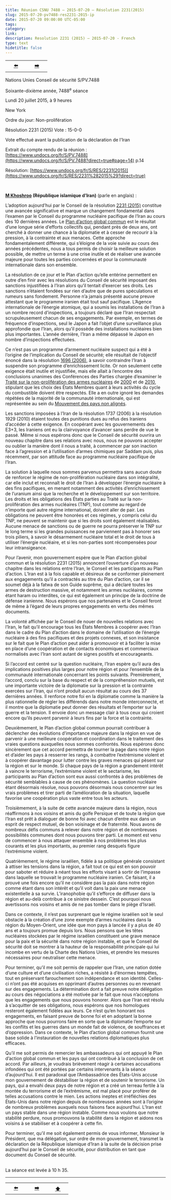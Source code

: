 ```yaml
---
title: Réunion CSNU 7488 – 2015-07-20 – Résolution 2231(2015)
slug: 2015-07-20-pv7488-res2231-2015-ip
date: 2015-07-20 09:00:00 UTC-05:00
tags: 
category: 
link: 
description: Resolution 2231 (2015) – 2015-07-20 - French
type: text
hidetitle: false
---
```


<table><tr>
  <th scope="col" style="width: 50px;"><a href="/fr/statement/2010-06-09-pv6335-res1929-2010-ip/">⬅️</a></th>
  <th scope="col" style="width: 50px;"><a href="/fr/statement1/introduction1/">➡️</a></th>    
</tr></table>

Nations Unies Conseil de sécurité S/PV.7488

Soixante-dixième année, 7488<sup>e</sup> séance

Lundi 20 juillet 2015, à 9 heures

New York

Ordre du jour: Non-prolifération

Résolution 2231 (2015) Vote : 15-0-0

Vote effectué avant la publication de la déclaration de l'Iran

Extrait du compte rendu de la réunion : [https://www.undocs.org/fr/S/PV.7488](https://www.undocs.org/fr/S/PV.7488?direct=true#page=14) p.14

Résolution: [https://www.undocs.org/fr/S/RES/2231(2015)](https://www.undocs.org/fr/S/RES/2231%282015%29?direct=true)

<br>

**[M Khoshroo](https://fr.wikipedia.org/wiki/Gholamali_Khoshroo)  (République islamique d’Iran)** (parle en anglais) : 

L’adoption aujourd’hui par le Conseil de la résolution [2231 (2015)](https://www.undocs.org/fr/S/RES/2231%282015%29?direct=true) constitue une avancée significative et marque un changement fondamental dans l’examen par le Conseil du programme nucléaire pacifique de l’Iran au cours des 10 dernières années. Le [Plan d’action global commun](https://www.undocs.org/fr/S/RES/2231%282015%29?direct=true#page=8) est le résultat d’une longue série d’efforts collectifs qui, pendant près de deux ans, ont cherché à donner une chance à la diplomatie et à cesser de recourir à la pression, à la contrainte et aux menaces. Cette approche fondamentalement différente, qui s’éloigne de la voie suivie au cours des années précédentes, nous a tous permis de choisir la meilleure solution possible, de mettre un terme à une crise inutile et de réaliser une avancée majeure pour toutes les parties concernées et pour la communauté internationale dans son ensemble.

La résolution de ce jour et le Plan d’action qu’elle entérine permettent en outre d’en finir avec les résolutions du Conseil de sécurité imposant des sanctions injustifiées à l’Iran alors qu’il tentait d’exercer ses droits. Les sanctions n’étaient fondées sur rien d’autre que de pures spéculations et rumeurs sans fondement. Personne n’a jamais présenté aucune preuve attestant que le programme iranien était tout sauf pacifique. L’Agence internationale de l’énergie atomique, qui a soumis les installations de l’Iran à un nombre record d’inspections, a toujours déclaré que l’Iran respectait scrupuleusement chacun de ses engagements. Par exemple, en termes de fréquence d’inspections, seul le Japon a fait l’objet d’une surveillance plus approfondie que l’Iran, alors qu’il possède des installations nucléaires bien plus importantes. L’année dernière, l’Iran a même dépassé le Japon en nombre d’inspections effectuées.

Ce n’est pas un programme d’armement nucléaire suspect qui a été à l’origine de l’implication du Conseil de sécurité; elle résultait de l’objectif énoncé dans la résolution [1696 (2006)](https://www.undocs.org/en/S/RES/1696%282006%29?direct=true), à savoir contraindre l’Iran à suspendre son programme d’enrichissement licite. Or non seulement cette exigence était inutile et injustifiée, mais elle allait à l’encontre des conclusions unanimes des Conférences des Parties chargée d’examiner le [Traité sur la non-prolifération des armes nucléaires](https://www.iaea.org/sites/default/files/publications/documents/infcircs/1970/infcirc140.pdf?direct=true) de [2000](https://www.iaea.org/topics/npt-review-conferences?direct=true) et de [2010](https://www.un.org/en/conf/npt/2010/direct=true), stipulant que les choix des États Membres quant à leurs activités du cycle du combustible doivent être respectés. Elle a en outre ignoré les demandes répétées de la majorité de la communauté internationale, qui est représentée au sein du [Mouvement des pays non alignés](https://fr.wikipedia.org/wiki/Non-Aligned_Movement).

Les sanctions imposées à l’Iran de la résolution 1737 (2006) à la résolution 1929 (2010) étaient toutes des punitions dues au refus des Iraniens d’accéder à cette exigence. En coopérant avec les gouvernements des E3+3, les Iraniens ont eu la clairvoyance d’avancer sans perdre de vue le passé. Même si nous espérons donc que le Conseil de sécurité ouvrira un nouveau chapitre dans ses relations avec nous, nous ne pouvons accepter ou oublier la manière dont il nous a traité, à commencer par son inaction face à l’agression et à l’utilisation d’armes chimiques par Saddam puis, plus récemment, par son attitude face au programme nucléaire pacifique de l’Iran.

La solution à laquelle nous sommes parvenus permettra sans aucun doute de renforcer le régime de non-prolifération nucléaire dans son intégralité, car elle inclut et reconnaît le droit de l’Iran à développer l’énergie nucléaire à des fins pacifiques, en menant notamment des activités d’enrichissement de l’uranium ainsi que la recherche et le développement sur son territoire. Les droits et les obligations des États parties au Traité sur la non-prolifération des armes nucléaires (TNP), tout comme au regard de n’importe quel autre régime international, doivent aller de pair. Les obligations ne peuvent être honorées et ces régimes, y compris celui du TNP, ne peuvent se maintenir que si les droits sont également réalisables. Aucune menace de sanctions ou de guerre ne pourra préserver le TNP sur le long terme si les grandes puissances ne parviennent pas à honorer ses trois piliers, à savoir le désarmement nucléaire total et le droit de tous à utiliser l’énergie nucléaire, et si les non-parties sont récompensées pour leur intransigeance.

Pour l’avenir, mon gouvernement espère que le Plan d’action global commun et la résolution 2231 (2015) annoncent l’ouverture d’un nouveau chapitre dans les relations entre l’Iran, le Conseil et les participants au Plan d’action. L’Iran est à la fois capable et désireux de se conformer pleinement aux engagements qu’il a contractés au titre du Plan d’action, car il se soumet déjà à la fatwa de son Guide suprême, qui a déclaré toutes les armes de destruction massive, et notamment les armes nucléaires, comme étant haram ou interdites, ce qui est également un principe de la doctrine de défense iranienne. Nous espérons que nos partenaires et le Conseil feront de même à l’égard de leurs propres engagements en vertu des mêmes documents.

La volonté affichée par le Conseil de nouer de nouvelles relations avec l’Iran, le fait qu’il encourage tous les États Membres à coopérer avec l’Iran dans le cadre du Plan d’action dans le domaine de l’utilisation de l’énergie nucléaire à des fins pacifiques et des projets connexes, et son insistance sur le fait que le Plan d’action peut aider à promouvoir et à faciliter la mise en place d’une coopération et de contacts économiques et commerciaux normalisés avec l’Iran sont autant de signes positifs et encourageants.

Si l’accord est centré sur la question nucléaire, l’Iran espère qu’il aura des implications positives plus larges pour notre région et pour l’ensemble de la communauté internationale concernant les points suivants. Premièrement, l’accord, conclu sur la base du respect et de la compréhension mutuels, est une importante victoire de la diplomatie sur la pression et la contrainte exercées sur l’Iran, qui n’ont produit aucun résultat au cours des 37 dernières années. Il renforce notre foi en la diplomatie comme la manière la plus rationnelle de régler les différends dans notre monde interconnecté, et il montre que la diplomatie peut donner des résultats et l’emporter sur la guerre et la tension. Il envoie donc un message clair à tous ceux qui croient encore qu’ils peuvent parvenir à leurs fins par la force et la contrainte.

Deuxièmement, le Plan d’action global commun pourrait contribuer à déclencher des évolutions d’importance majeure dans la région en vue de parvenir à une meilleure coopération et coordination dans le traitement des vraies questions auxquelles nous sommes confrontés. Nous espérons donc sincèrement que cet accord permettra de tourner la page dans notre région et d’aider les pays à resserrer les rangs, à combattre l’extrémisme violent et à coopérer davantage pour lutter contre les graves menaces qui pèsent sur la région et sur le monde. Si chaque pays de la région a grandement intérêt à vaincre le terrorisme, l’extrémisme violent et le sectarisme, les participants au Plan d’action sont eux aussi confrontés à des problèmes de sécurité semblables à cause de ces phénomènes. La question nucléaire étant désormais résolue, nous pouvons désormais nous concentrer sur les vrais problèmes et tirer parti de l’amélioration de la situation, laquelle favorise une coopération plus vaste entre tous les acteurs.

Troisièmement, à la suite de cette avancée majeure dans la région, nous réaffirmons à nos voisins et amis du golfe Persique et de toute la région que l’Iran est prêt à dialoguer de bonne foi avec chacun d’entre eux dans un esprit de respect mutuel, de bon voisinage et de fraternité. Nous avons de nombreux défis communs à relever dans notre région et de nombreuses possibilités communes dont nous pouvons tirer parti. Le moment est venu de commencer à nous attaquer ensemble à nos problèmes les plus courants et les plus importants, au premier rang desquels figure l’extrémisme violent. 

Quatrièmement, le régime israélien, fidèle à sa politique générale consistant à attiser les tensions dans la région, a fait tout ce qui est en son pouvoir pour saboter et réduire à néant tous les efforts visant à sortir de l’impasse dans laquelle se trouvait le programme nucléaire iranien. Ce faisant, il a prouvé une fois encore qu’il ne considère pas la paix dans notre région comme étant dans son intérêt et qu’il voit dans la paix une menace existentielle à sa survie. L’iranophobie qu’il s’efforce de diffuser dans la région et au-delà contribue à ce sinistre dessein. C’est pourquoi nous avertissons nos voisins et amis de ne pas tomber dans le piège d’Israël.

Dans ce contexte, il n’est pas surprenant que le régime israélien soit le seul obstacle à la création d’une zone exempte d’armes nucléaires dans la région du Moyen-Orient, une idée que mon pays à lancée il y a plus de 40 ans et a toujours promue depuis lors. Nous pensons que les têtes nucléaires stockées par le régime israélien constituent une grave menace pour la paix et la sécurité dans notre région instable, et que le Conseil de sécurité doit se montrer à la hauteur de la responsabilité principale qui lui incombe en vertu de la Charte des Nations Unies, et prendre les mesures nécessaires pour neutraliser cette menace.

Pour terminer, qu’il me soit permis de rappeler que l’Iran, une nation dotée d’une culture et d’une civilisation riches, a résisté à d’énormes tempêtes, tout en préservant farouchement son indépendance et son identité. Celles-ci n’ont pas été acquises en opprimant d’autres personnes ou en revenant sur des engagements. La détermination dont a fait preuve notre délégation au cours des négociations a été motivée par le fait que nous n’acceptons que les engagements que nous pouvons honorer. Alors que l’Iran est résolu à s’acquitter de ses obligations, nous espérons que nos homologues resteront également fidèles aux leurs. Ce n’est qu’en honorant nos engagements, en faisant preuve de bonne foi et en adoptant la bonne approche que nous pourrons faire en sorte que la diplomatie l’emporte sur les conflits et les guerres dans un monde fait de violence, de souffrances et d’oppression. Dans ce contexte, le Plan d’action global commun fournit une base solide à l’instauration de nouvelles relations diplomatiques plus efficaces.

Qu’il me soit permis de remercier les ambassadeurs qui ont appuyé le Plan d’action global commun et les pays qui ont contribué à la conclusion de cet accord. Par ailleurs, je voudrais brièvement réagir à certaines accusations infondées qui ont été portées par certains intervenants à la séance d’aujourd’hui. Il est paradoxal que l’Ambassadrice des États-Unis accuse mon gouvernement de déstabiliser la région et de soutenir le terrorisme. Un pays, qui a envahi deux pays de notre région et a créé un terreau fertile à la montée du terrorisme et de l’extrémisme, est mal placé pour proférer de telles accusations contre le mien. Les actions ineptes et irréfléchies des États-Unis dans notre région depuis de nombreuses années sont à l’origine de nombreux problèmes auxquels nous faisons face aujourd’hui. L’Iran est un pays stable dans une région instable. Comme nous voulons que notre stabilité perdure, nous promouvons la stabilité dans la région et aidons nos voisins à se stabiliser et à coopérer à cette fin.

Pour terminer, qu’il me soit également permis de vous informer, Monsieur le Président, que ma délégation, sur ordre de mon gouvernement, transmet la déclaration de la République islamique d’Iran à la suite de la décision prise aujourd’hui par le Conseil de sécurité, pour distribution en tant que document du Conseil de sécurité.

<br>
La séance est levée à 10 h 35.

<hr>
<table><tr>
  <th scope="col" style="width: 50px;"><a href="/fr/statement/2010-06-09-pv6335-res1929-2010-ip/">⬅️</a></th>
  <th scope="col" style="width: 50px;"><a href="/fr/statement1/introduction1/">➡️</a></th>
  <th scope="col" style="width: 50px;"><a href="/fr/statement/2015-07-20-pv7488-res2231-2015-ip/">⬆️</a></th>      
</tr></table>


